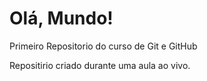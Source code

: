 # Olá, Mundo!
 Primeiro Repositorio do curso de Git e GitHub

 Repositirio criado durante uma aula ao vivo.
